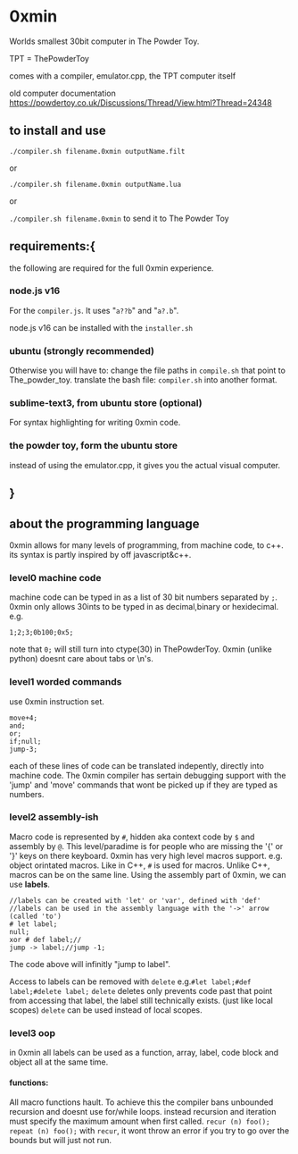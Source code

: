 # 0xmin
Worlds smallest 30bit computer in The Powder Toy.

TPT = ThePowderToy

comes with a compiler, emulator.cpp, the TPT computer itself

old computer documentation
https://powdertoy.co.uk/Discussions/Thread/View.html?Thread=24348

## to install and use
`./compiler.sh filename.0xmin outputName.filt`

or

`./compiler.sh filename.0xmin outputName.lua`

or

`./compiler.sh filename.0xmin` to send it to The Powder Toy

## requirements:{
the following are required for the full 0xmin experience.
### node.js v16
For the `compiler.js`. It uses "`a??b`" and "`a?.b`".

node.js v16 can be installed with the `installer.sh`
### ubuntu (strongly recommended)
Otherwise you will have to:
	change the file paths in `compile.sh` that point to The_powder_toy.
	translate the bash file: `compiler.sh` into another format.
### sublime-text3, from ubuntu store (optional)
For syntax highlighting for writing 0xmin code.
### the powder toy, form the ubuntu store 
instead of using the emulator.cpp, it gives you the actual visual computer.

## }

## about the programming language
0xmin allows for many levels of programming, from machine code, to c++.
its syntax is partly inspired by off javascript&c++.

###  level0 machine code
machine code can be typed in as a list of 30 bit numbers separated by `;`.
0xmin only allows 30ints to be typed in as decimal,binary or hexidecimal.
e.g.
```
1;2;3;0b100;0x5;
```
note that `0;` will still turn into ctype(30) in ThePowderToy.
0xmin (unlike python) doesnt care about tabs or \n's.

### level1 worded commands
use 0xmin instruction set.
```
move+4;
and;
or;
if;null;
jump-3;
```
each of these lines of code can be translated indepently, directly into machine code.
The 0xmin compiler has sertain debugging support with the 'jump' and 'move' commands that wont be picked up if they are typed as numbers.

### level2 assembly-ish
Macro code is represented by `#`, hidden aka context code by `$` and assembly by `@`.
This level/paradime is for people who are missing the '{' or '}' keys on there keyboard.
0xmin has very high level macros support. e.g. object orintated macros.
Like in C++, `#` is used for macros.
Unlike C++, macros can be on the same line.
Using the assembly part of 0xmin, we can use **labels**.
```
//labels can be created with 'let' or 'var', defined with 'def'
//labels can be used in the assembly language with the '->' arrow (called 'to')
# let label;
null;
xor # def label;//
jump -> label;//jump -1;
```
The code above will infinitly "jump to label".

Access to labels can be removed with `delete`
e.g.`#let label;#def label;#delete label;`
`delete` deletes only prevents code past that point from accessing that label, the label still technically exists. (just like local scopes)
`delete` can be used instead of local scopes.
### level3 oop
in 0xmin all labels can be used as a function, array, label, code block and object all at the same time.
#### functions:
All macro functions hault.
To achieve this the compiler bans unbounded recursion and doesnt use for/while loops.
instead recursion and iteration must specify the maximum amount when first called.
`recur (n) foo();` `repeat (n) foo();`
with `recur`, it wont throw an error if you try to go over the bounds but will just not run.
